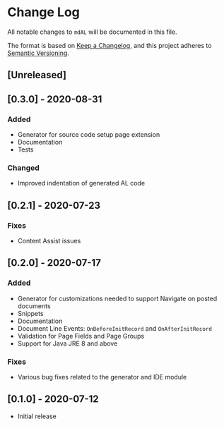 # Change Log

All notable changes to `mdAL` will be documented in this file.

The format is based on [Keep a Changelog](https://keepachangelog.com/en/1.0.0/),
and this project adheres to [Semantic Versioning](https://semver.org/spec/v2.0.0.html).

## [Unreleased]

## [0.3.0] - 2020-08-31

### Added

* Generator for source code setup page extension
* Documentation
* Tests

### Changed

* Improved indentation of generated AL code

## [0.2.1] - 2020-07-23

### Fixes

* Content Assist issues

## [0.2.0] - 2020-07-17

### Added

* Generator for customizations needed to support Navigate on posted documents
* Snippets
* Documentation
* Document Line Events: `OnBeforeInitRecord` and `OnAfterInitRecord`
* Validation for Page Fields and Page Groups
* Support for Java JRE 8 and above

### Fixes

* Various bug fixes related to the generator and IDE module

## [0.1.0] - 2020-07-12

* Initial release
